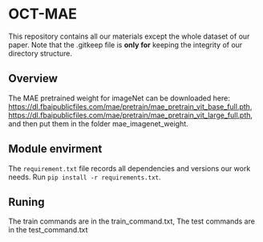 # OCT-MAE
This repository contains all our materials except the whole dataset of our paper. Note that the .gitkeep file is **only for** keeping the integrity of our directory structure. 

## Overview
The MAE pretrained weight for imageNet can be downloaded here: https://dl.fbaipublicfiles.com/mae/pretrain/mae_pretrain_vit_base_full.pth,
https://dl.fbaipublicfiles.com/mae/pretrain/mae_pretrain_vit_large_full.pth, and then put them in the folder mae_imagenet_weight.
## Module envirment
The `requirement.txt` file records all dependencies and versions our work needs.  Run `pip install -r requirements.txt`.  
## Runing
The train commands are in the train_command.txt,  The test commands are in the test_command.txt